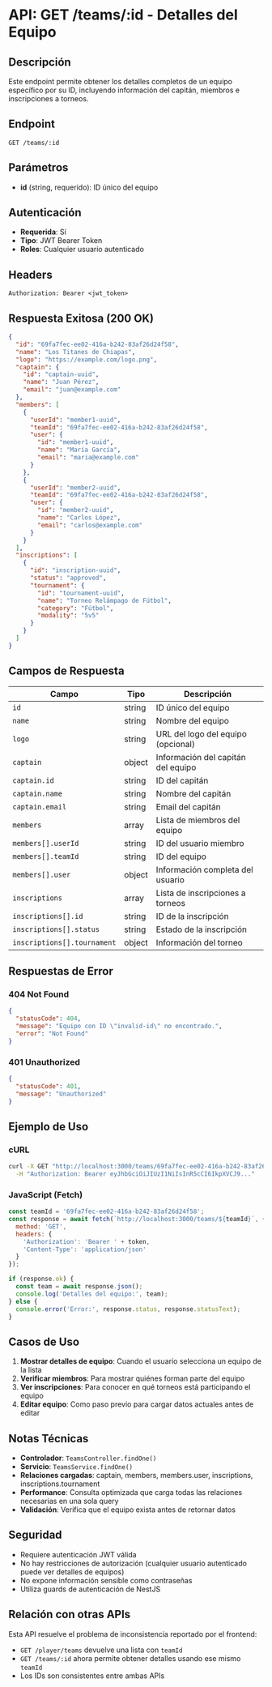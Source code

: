 # API: GET /teams/:id - Detalles del Equipo

## Descripción
Este endpoint permite obtener los detalles completos de un equipo específico por su ID, incluyendo información del capitán, miembros e inscripciones a torneos.

## Endpoint
```
GET /teams/:id
```

## Parámetros
- **id** (string, requerido): ID único del equipo

## Autenticación
- **Requerida**: Sí
- **Tipo**: JWT Bearer Token
- **Roles**: Cualquier usuario autenticado

## Headers
```
Authorization: Bearer <jwt_token>
```

## Respuesta Exitosa (200 OK)

```json
{
  "id": "69fa7fec-ee02-416a-b242-83af26d24f58",
  "name": "Los Titanes de Chiapas",
  "logo": "https://example.com/logo.png",
  "captain": {
    "id": "captain-uuid",
    "name": "Juan Pérez",
    "email": "juan@example.com"
  },
  "members": [
    {
      "userId": "member1-uuid",
      "teamId": "69fa7fec-ee02-416a-b242-83af26d24f58",
      "user": {
        "id": "member1-uuid",
        "name": "María García",
        "email": "maria@example.com"
      }
    },
    {
      "userId": "member2-uuid",
      "teamId": "69fa7fec-ee02-416a-b242-83af26d24f58",
      "user": {
        "id": "member2-uuid",
        "name": "Carlos López",
        "email": "carlos@example.com"
      }
    }
  ],
  "inscriptions": [
    {
      "id": "inscription-uuid",
      "status": "approved",
      "tournament": {
        "id": "tournament-uuid",
        "name": "Torneo Relámpago de Fútbol",
        "category": "Fútbol",
        "modality": "5v5"
      }
    }
  ]
}
```

## Campos de Respuesta

| Campo | Tipo | Descripción |
|-------|------|-------------|
| `id` | string | ID único del equipo |
| `name` | string | Nombre del equipo |
| `logo` | string | URL del logo del equipo (opcional) |
| `captain` | object | Información del capitán del equipo |
| `captain.id` | string | ID del capitán |
| `captain.name` | string | Nombre del capitán |
| `captain.email` | string | Email del capitán |
| `members` | array | Lista de miembros del equipo |
| `members[].userId` | string | ID del usuario miembro |
| `members[].teamId` | string | ID del equipo |
| `members[].user` | object | Información completa del usuario |
| `inscriptions` | array | Lista de inscripciones a torneos |
| `inscriptions[].id` | string | ID de la inscripción |
| `inscriptions[].status` | string | Estado de la inscripción |
| `inscriptions[].tournament` | object | Información del torneo |

## Respuestas de Error

### 404 Not Found
```json
{
  "statusCode": 404,
  "message": "Equipo con ID \"invalid-id\" no encontrado.",
  "error": "Not Found"
}
```

### 401 Unauthorized
```json
{
  "statusCode": 401,
  "message": "Unauthorized"
}
```

## Ejemplo de Uso

### cURL
```bash
curl -X GET "http://localhost:3000/teams/69fa7fec-ee02-416a-b242-83af26d24f58" \
  -H "Authorization: Bearer eyJhbGciOiJIUzI1NiIsInR5cCI6IkpXVCJ9..."
```

### JavaScript (Fetch)
```javascript
const teamId = '69fa7fec-ee02-416a-b242-83af26d24f58';
const response = await fetch(`http://localhost:3000/teams/${teamId}`, {
  method: 'GET',
  headers: {
    'Authorization': 'Bearer ' + token,
    'Content-Type': 'application/json'
  }
});

if (response.ok) {
  const team = await response.json();
  console.log('Detalles del equipo:', team);
} else {
  console.error('Error:', response.status, response.statusText);
}
```

## Casos de Uso

1. **Mostrar detalles de equipo**: Cuando el usuario selecciona un equipo de la lista
2. **Verificar miembros**: Para mostrar quiénes forman parte del equipo
3. **Ver inscripciones**: Para conocer en qué torneos está participando el equipo
4. **Editar equipo**: Como paso previo para cargar datos actuales antes de editar

## Notas Técnicas

- **Controlador**: `TeamsController.findOne()`
- **Servicio**: `TeamsService.findOne()`
- **Relaciones cargadas**: captain, members, members.user, inscriptions, inscriptions.tournament
- **Performance**: Consulta optimizada que carga todas las relaciones necesarias en una sola query
- **Validación**: Verifica que el equipo exista antes de retornar datos

## Seguridad

- Requiere autenticación JWT válida
- No hay restricciones de autorización (cualquier usuario autenticado puede ver detalles de equipos)
- No expone información sensible como contraseñas
- Utiliza guards de autenticación de NestJS

## Relación con otras APIs

Esta API resuelve el problema de inconsistencia reportado por el frontend:
- `GET /player/teams` devuelve una lista con `teamId`
- `GET /teams/:id` ahora permite obtener detalles usando ese mismo `teamId`
- Los IDs son consistentes entre ambas APIs